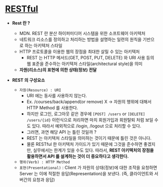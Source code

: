 # [RESTful](https://github.com/BAEKJungHo/restful_basic/wiki/RESTful)

- __Rest 란 ?__
  - MDN. REST 란 분산 하이퍼미디어 시스템을 위한 소프트웨어 아키텍처
  - 네트워크 리소스를 정의하고 처리하는 방법을 설명하는 일련의 원칙을 기반으로 하는 아키텍처 스타일
  - HTTP 프로토콜을 이용한 웹의 장점을 최대한 살릴 수 있는 아키텍처
    - REST 는 HTTP 메서드(GET, POST, PUT, DELETE) 와 URI 사용 등의 웹 표준을 준수하는 아키텍처 스타일(architectural style)을 의미
  - __자원(리소스)의 표현에 의한 상태(정보) 전달__

- __REST 의 구성요소__
  - `자원(Resource) : URI`
    - URI 에는 동사를 사용하지 않는다.
    - Ex. /courses/back/append(or remove) X -> 자원의 행위에 대해서 HTTP Method 를 사용한다.
    - 하지만 로그인, 로그아웃 같은 경우에 `[POST] /users` or `[DELETE] /users/{id}` 이런식으로 처리하면 마치 회원가입과 회원탈퇴 처럼 보일 수 도 있다. 따라서 예외적으로 /login, /logout 으로 처리할 수 있다.
    - 그러면, 과연 해당 API 는 틀린 것일까 ?
    - REST 는 아키텍처 스타일을 의미하는 것이기 때문에 틀린 것은 아니다.
    - 물론 RESTful 한 아키텍처 가이드가 있기 때문에 그것을 준수하면 좋겠지만, 실무에서는 한계가 있을 수도 있다. 따라서, __REST 아키텍처의 장점을 활용하면서 API 를 설계하는 것이 더 중요하다고 생각한다.__
  - `행위(Verb) : HTTP Method`
  - `표현(Presentational)` : Client 가 자원의 상태(정보)에 대한 조작을 요청하면 Server 는 이에 적절한 응답(Representation)을 보낸다. (즉, 클라이언트와 서버간의 요청과 응답)
